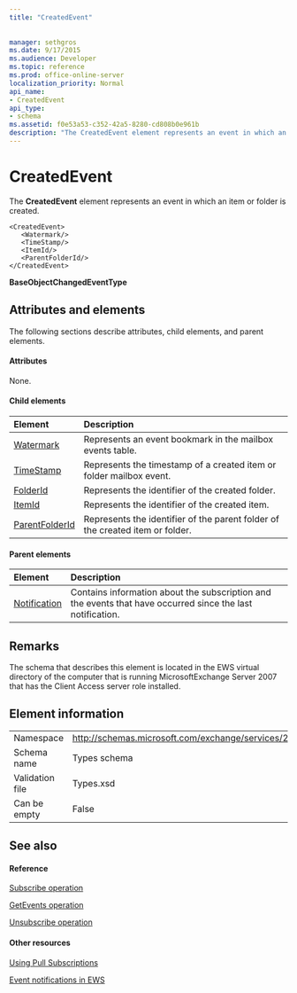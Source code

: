 ```yaml
---
title: "CreatedEvent"
 
 
manager: sethgros
ms.date: 9/17/2015
ms.audience: Developer
ms.topic: reference
ms.prod: office-online-server
localization_priority: Normal
api_name:
- CreatedEvent
api_type:
- schema
ms.assetid: f0e53a53-c352-42a5-8280-cd808b0e961b
description: "The CreatedEvent element represents an event in which an item or folder is created."
---
```


# CreatedEvent

The **CreatedEvent** element represents an event in which an item or folder is created. 
  
```
<CreatedEvent>
   <Watermark/>
   <TimeStamp/>
   <ItemId/>
   <ParentFolderId/>
</CreatedEvent>
```

 **BaseObjectChangedEventType**
## Attributes and elements

The following sections describe attributes, child elements, and parent elements.
  
#### Attributes

None.
  
#### Child elements

|**Element**|**Description**|
|:-----|:-----|
|[Watermark](watermark.md) <br/> |Represents an event bookmark in the mailbox events table.  <br/> |
|[TimeStamp](timestamp.md) <br/> |Represents the timestamp of a created item or folder mailbox event.  <br/> |
|[FolderId](folderid.md) <br/> |Represents the identifier of the created folder.  <br/> |
|[ItemId](itemid.md) <br/> |Represents the identifier of the created item.  <br/> |
|[ParentFolderId](parentfolderid.md) <br/> |Represents the identifier of the parent folder of the created item or folder.  <br/> |
   
#### Parent elements

|**Element**|**Description**|
|:-----|:-----|
|[Notification](notification-ex15websvcsotherref.md) <br/> |Contains information about the subscription and the events that have occurred since the last notification.  <br/> |
   
## Remarks

The schema that describes this element is located in the EWS virtual directory of the computer that is running MicrosoftExchange Server 2007 that has the Client Access server role installed.
  
## Element information

|||
|:-----|:-----|
|Namespace  <br/> |http://schemas.microsoft.com/exchange/services/2006/types  <br/> |
|Schema name  <br/> |Types schema  <br/> |
|Validation file  <br/> |Types.xsd  <br/> |
|Can be empty  <br/> |False  <br/> |
   
## See also

#### Reference

[Subscribe operation](subscribe-operation.md)
  
[GetEvents operation](getevents-operation.md)
  
[Unsubscribe operation](unsubscribe-operation.md)
#### Other resources

[Using Pull Subscriptions](http://msdn.microsoft.com/library/f956bc0e-2b25-4613-966b-54c65456897c%28Office.15%29.aspx)
  
[Event notifications in EWS](http://msdn.microsoft.com/library/4fd4b351-d35c-4ccc-9ed9-878932ab9d50%28Office.15%29.aspx)

